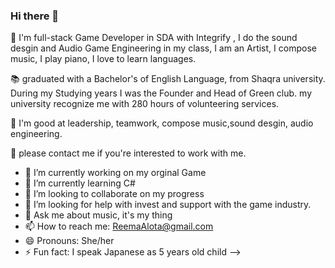 ### Hi there 👋
👾 I'm full-stack Game Developer in SDA with Integrify , I do the sound desgin and Audio Game Engineering in my class, I am an Artist, I compose music, I play piano, I love to learn languages.


📚 graduated with a Bachelor's of English Language, from Shaqra university. During my Studying years I was the Founder and Head of Green club. my university recognize me with 280 hours of volunteering services.


💪 I'm good at leadership, teamwork, compose music,sound desgin, audio engineering.


📩 please contact me if you're interested to work with me.


- 🔭 I’m currently working on my orginal Game
- 🌱 I’m currently learning C#
- 👯 I’m looking to collaborate on my progress
- 🤔 I’m looking for help with invest and support with the game industry.
- 💬 Ask me about music, it's  my thing
- 📫 How to reach me: ReemaAlota@gmail.com
- 😄 Pronouns: She/her
- ⚡ Fun fact: I speak Japanese as 5 years old child
-->
